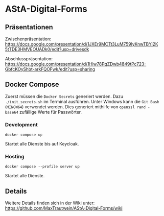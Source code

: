 # AStA-Digital-Forms

## Präsentationen

Zwischenpräsentation: https://docs.google.com/presentation/d/1JXEr9MCTt3LuM759lyKnwTBYi2K5tTDE3HMVEOUADk0/edit?usp=drivesdk

Abschlusspräsentation: https://docs.google.com/presentation/d/1Hlw78PqZDwb4849tPc723-GbfcKOyShbt-arkFQOFwk/edit?usp=sharing

## Docker Compose

Zuerst müssen die `Docker Secrets` generiert werden.
Dazu `./init_secrets.sh` im Terminal ausführen. Unter Windows kann die `Git Bash` (`MINGW64`) verwendet werden.
Dies generiert mithilfe von `openssl rand -base64` zufällige Werte für Passwörter.

### Development

```
docker compose up
```
Startet alle Dienste bis auf Keycloak.

### Hosting

```
docker compose --profile server up
```
Startet alle Dienste.

## Details

Weitere Details finden sich in der Wiki unter: https://github.com/MaxTrautwein/AStA-Digital-Forms/wiki
